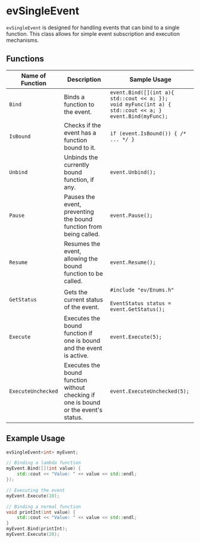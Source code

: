 # evSingleEvent

`evSingleEvent` is designed for handling events that can bind to a single function. This class allows for simple event subscription and execution mechanisms.

## Functions

| Name of Function | Description | Sample Usage |
|------------------|-------------|--------------|
| `Bind` | Binds a function to the event. | `event.Bind([](int a){ std::cout << a; });`<br>`void myFunc(int a) { std::cout << a; }`<br>`event.Bind(myFunc);` |
| `IsBound` | Checks if the event has a function bound to it. | `if (event.IsBound()) { /* ... */ }` |
| `Unbind` | Unbinds the currently bound function, if any. | `event.Unbind();` |
| `Pause` | Pauses the event, preventing the bound function from being called. | `event.Pause();` |
| `Resume` | Resumes the event, allowing the bound function to be called. | `event.Resume();` |
| `GetStatus` | Gets the current status of the event. | `#include "ev/Enums.h"`<br><br>`EventStatus status = event.GetStatus();` |
| `Execute` | Executes the bound function if one is bound and the event is active. | `event.Execute(5);` |
| `ExecuteUnchecked` | Executes the bound function without checking if one is bound or the event's status. | `event.ExecuteUnchecked(5);` |

## Example Usage

```cpp
evSingleEvent<int> myEvent;

// Binding a lambda function
myEvent.Bind([](int value) {
    std::cout << "Value: " << value << std::endl;
});

// Executing the event
myEvent.Execute(10);

// Binding a normal function
void printInt(int value) {
    std::cout << "Value: " << value << std::endl;
}
myEvent.Bind(printInt);
myEvent.Execute(20);
```
